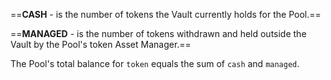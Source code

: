 ==**CASH** - is the number of tokens the Vault currently holds for the Pool.==

==**MANAGED** - is the number of tokens withdrawn and held outside the Vault by the Pool's token Asset Manager.== 

The Pool's total balance for `token` equals the sum of `cash` and `managed`.